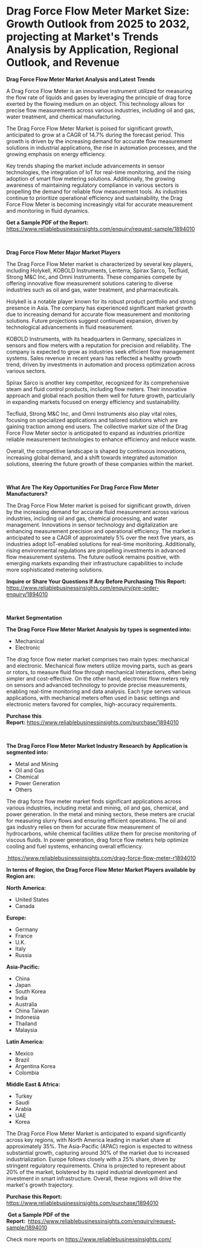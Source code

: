 <p><h1>Drag Force Flow Meter Market Size: Growth Outlook from 2025 to 2032, projecting at Market's Trends Analysis by Application, Regional Outlook, and Revenue</h1></p><p><strong>Drag Force Flow Meter Market Analysis and Latest Trends</strong></p>
<p><p>A Drag Force Flow Meter is an innovative instrument utilized for measuring the flow rate of liquids and gases by leveraging the principle of drag force exerted by the flowing medium on an object. This technology allows for precise flow measurements across various industries, including oil and gas, water treatment, and chemical manufacturing. </p><p>The Drag Force Flow Meter Market is poised for significant growth, anticipated to grow at a CAGR of 14.7% during the forecast period. This growth is driven by the increasing demand for accurate flow measurement solutions in industrial applications, the rise in automation processes, and the growing emphasis on energy efficiency. </p><p>Key trends shaping the market include advancements in sensor technologies, the integration of IoT for real-time monitoring, and the rising adoption of smart flow metering solutions. Additionally, the growing awareness of maintaining regulatory compliance in various sectors is propelling the demand for reliable flow measurement tools. As industries continue to prioritize operational efficiency and sustainability, the Drag Force Flow Meter is becoming increasingly vital for accurate measurement and monitoring in fluid dynamics.</p></p>
<p><strong>Get a Sample PDF of the Report:&nbsp;</strong> <a href="https://www.reliablebusinessinsights.com/enquiry/request-sample/1894010?utm_campaign=3259&utm_medium=2&utm_source=Github&utm_content=ia&utm_term=06042025&utm_id=drag-force-flow-meter">https://www.reliablebusinessinsights.com/enquiry/request-sample/1894010</a></p>
<p>&nbsp;</p>
<p><strong>Drag Force Flow Meter Major Market Players</strong></p>
<p><p>The Drag Force Flow Meter market is characterized by several key players, including Holykell, KOBOLD Instruments, Lenterra, Spirax Sarco, Tecfluid, Strong M&C Inc, and Omni Instruments. These companies compete by offering innovative flow measurement solutions catering to diverse industries such as oil and gas, water treatment, and pharmaceuticals.</p><p>Holykell is a notable player known for its robust product portfolio and strong presence in Asia. The company has experienced significant market growth due to increasing demand for accurate flow measurement and monitoring solutions. Future projections suggest continued expansion, driven by technological advancements in fluid measurement.</p><p>KOBOLD Instruments, with its headquarters in Germany, specializes in sensors and flow meters with a reputation for precision and reliability. The company is expected to grow as industries seek efficient flow management systems. Sales revenue in recent years has reflected a healthy growth trend, driven by investments in automation and process optimization across various sectors.</p><p>Spirax Sarco is another key competitor, recognized for its comprehensive steam and fluid control products, including flow meters. Their innovative approach and global reach position them well for future growth, particularly in expanding markets focused on energy efficiency and sustainability.</p><p>Tecfluid, Strong M&C Inc, and Omni Instruments also play vital roles, focusing on specialized applications and tailored solutions which are gaining traction among end users. The collective market size of the Drag Force Flow Meter sector is anticipated to expand as industries prioritize reliable measurement technologies to enhance efficiency and reduce waste. </p><p>Overall, the competitive landscape is shaped by continuous innovations, increasing global demand, and a shift towards integrated automation solutions, steering the future growth of these companies within the market.</p></p>
<p>&nbsp;</p>
<p><strong>What Are The Key Opportunities For Drag Force Flow Meter Manufacturers?</strong></p>
<p><p>The Drag Force Flow Meter market is poised for significant growth, driven by the increasing demand for accurate fluid measurement across various industries, including oil and gas, chemical processing, and water management. Innovations in sensor technology and digitalization are enhancing measurement precision and operational efficiency. The market is anticipated to see a CAGR of approximately 5% over the next five years, as industries adopt IoT-enabled solutions for real-time monitoring. Additionally, rising environmental regulations are propelling investments in advanced flow measurement systems. The future outlook remains positive, with emerging markets expanding their infrastructure capabilities to include more sophisticated metering solutions.</p></p>
<p><strong>Inquire or Share Your Questions If Any Before Purchasing This Report:</strong> <a href="https://www.reliablebusinessinsights.com/enquiry/pre-order-enquiry/1894010?utm_campaign=3259&utm_medium=2&utm_source=Github&utm_content=ia&utm_term=06042025&utm_id=drag-force-flow-meter">https://www.reliablebusinessinsights.com/enquiry/pre-order-enquiry/1894010</a></p>
<p>&nbsp;</p>
<p><strong>Market Segmentation</strong></p>
<p><strong>The Drag Force Flow Meter Market Analysis by types is segmented into:</strong></p>
<p><ul><li>Mechanical</li><li>Electronic</li></ul></p>
<p><p>The drag force flow meter market comprises two main types: mechanical and electronic. Mechanical flow meters utilize moving parts, such as gears or rotors, to measure fluid flow through mechanical interactions, often being simpler and cost-effective. On the other hand, electronic flow meters rely on sensors and advanced technology to provide precise measurements, enabling real-time monitoring and data analysis. Each type serves various applications, with mechanical meters often used in basic settings and electronic meters favored for complex, high-accuracy requirements.</p></p>
<p><strong>Purchase this Report:&nbsp;</strong><a href="https://www.reliablebusinessinsights.com/purchase/1894010?utm_campaign=3259&utm_medium=2&utm_source=Github&utm_content=ia&utm_term=06042025&utm_id=drag-force-flow-meter">https://www.reliablebusinessinsights.com/purchase/1894010</a></p>
<p>&nbsp;</p>
<p><strong>The Drag Force Flow Meter Market Industry Research by Application is segmented into:</strong></p>
<p><ul><li>Metal and Mining</li><li>Oil and Gas</li><li>Chemical</li><li>Power Generation</li><li>Others</li></ul></p>
<p><p>The drag force flow meter market finds significant applications across various industries, including metal and mining, oil and gas, chemical, and power generation. In the metal and mining sectors, these meters are crucial for measuring slurry flows and ensuring efficient operations. The oil and gas industry relies on them for accurate flow measurement of hydrocarbons, while chemical facilities utilize them for precise monitoring of viscous fluids. In power generation, drag force flow meters help optimize cooling and fuel systems, enhancing overall efficiency.</p></p>
<p><a href="https://www.reliablebusinessinsights.com/drag-force-flow-meter-r1894010?utm_campaign=3259&utm_medium=2&utm_source=Github&utm_content=ia&utm_term=06042025&utm_id=drag-force-flow-meter">&nbsp;https://www.reliablebusinessinsights.com/drag-force-flow-meter-r1894010</a></p>
<p><strong>In terms of Region, the Drag Force Flow Meter Market Players available by Region are:</strong></p>
<p>
    <p> <strong> North America: </strong>
        <ul>
            <li>United States</li>
            <li>Canada</li>
        </ul>
        </p> 
    <p> <strong> Europe: </strong>
        <ul>
            <li>Germany</li>
            <li>France</li>
            <li>U.K.</li>
            <li>Italy</li>
            <li>Russia</li>
        </ul>
        </p> 
    <p> <strong> Asia-Pacific: </strong>
        <ul>
            <li>China</li>
            <li>Japan</li>
            <li>South Korea</li>
            <li>India</li>
            <li>Australia</li>
            <li>China Taiwan</li>
            <li>Indonesia</li>
            <li>Thailand</li>
            <li>Malaysia</li>
        </ul>
        </p> 
    <p> <strong> Latin America: </strong>
        <ul>
            <li>Mexico</li>
            <li>Brazil</li>
            <li>Argentina Korea</li>
            <li>Colombia</li>
        </ul>
        </p> 
    <p> <strong> Middle East & Africa: </strong>
        <ul>
            <li>Turkey</li>
            <li>Saudi</li>
            <li>Arabia</li>
            <li>UAE</li>
            <li>Korea</li>
        </ul>
    </p>
    </p>
<p><p>The Drag Force Flow Meter Market is anticipated to expand significantly across key regions, with North America leading in market share at approximately 35%. The Asia-Pacific (APAC) region is expected to witness substantial growth, capturing around 30% of the market due to increased industrialization. Europe follows closely with a 25% share, driven by stringent regulatory requirements. China is projected to represent about 20% of the market, bolstered by its rapid industrial development and investment in smart infrastructure. Overall, these regions will drive the market's growth trajectory.</p></p>
<p><strong>Purchase this Report: </strong><a href="https://www.reliablebusinessinsights.com/purchase/1894010?utm_campaign=3259&utm_medium=2&utm_source=Github&utm_content=ia&utm_term=06042025&utm_id=drag-force-flow-meter">https://www.reliablebusinessinsights.com/purchase/1894010</a></p>
<p>&nbsp;<strong>Get a Sample PDF of the Report:&nbsp;&nbsp;</strong><a href="https://www.reliablebusinessinsights.com/enquiry/request-sample/1894010?utm_campaign=3259&utm_medium=2&utm_source=Github&utm_content=ia&utm_term=06042025&utm_id=drag-force-flow-meter">https://www.reliablebusinessinsights.com/enquiry/request-sample/1894010</a></p>
<p><strong></strong></p>
<p>Check more reports on <a href="https://www.reliablebusinessinsights.com/?utm_campaign=3259&utm_medium=2&utm_source=Github&utm_content=ia&utm_term=06042025&utm_id=drag-force-flow-meter">https://www.reliablebusinessinsights.com/</a></p>